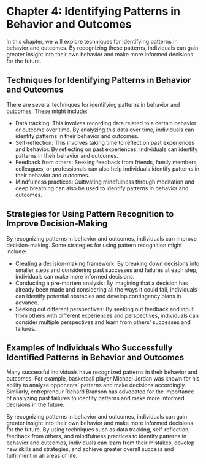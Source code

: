 Chapter 4: Identifying Patterns in Behavior and Outcomes
========================================================

In this chapter, we will explore techniques for identifying patterns in behavior and outcomes. By recognizing these patterns, individuals can gain greater insight into their own behavior and make more informed decisions for the future.

Techniques for Identifying Patterns in Behavior and Outcomes
------------------------------------------------------------

There are several techniques for identifying patterns in behavior and outcomes. These might include:

* Data tracking: This involves recording data related to a certain behavior or outcome over time. By analyzing this data over time, individuals can identify patterns in their behavior and outcomes.
* Self-reflection: This involves taking time to reflect on past experiences and behavior. By reflecting on past experiences, individuals can identify patterns in their behavior and outcomes.
* Feedback from others: Seeking feedback from friends, family members, colleagues, or professionals can also help individuals identify patterns in their behavior and outcomes.
* Mindfulness practices: Cultivating mindfulness through meditation and deep breathing can also be used to identify patterns in behavior and outcomes.

Strategies for Using Pattern Recognition to Improve Decision-Making
-------------------------------------------------------------------

By recognizing patterns in behavior and outcomes, individuals can improve decision-making. Some strategies for using pattern recognition might include:

* Creating a decision-making framework: By breaking down decisions into smaller steps and considering past successes and failures at each step, individuals can make more informed decisions.
* Conducting a pre-mortem analysis: By imagining that a decision has already been made and considering all the ways it could fail, individuals can identify potential obstacles and develop contingency plans in advance.
* Seeking out different perspectives: By seeking out feedback and input from others with different experiences and perspectives, individuals can consider multiple perspectives and learn from others' successes and failures.

Examples of Individuals Who Successfully Identified Patterns in Behavior and Outcomes
-------------------------------------------------------------------------------------

Many successful individuals have recognized patterns in their behavior and outcomes. For example, basketball player Michael Jordan was known for his ability to analyze opponents' patterns and make decisions accordingly. Similarly, entrepreneur Richard Branson has advocated for the importance of analyzing past failures to identify patterns and make more informed decisions in the future.

By recognizing patterns in behavior and outcomes, individuals can gain greater insight into their own behavior and make more informed decisions for the future. By using techniques such as data tracking, self-reflection, feedback from others, and mindfulness practices to identify patterns in behavior and outcomes, individuals can learn from their mistakes, develop new skills and strategies, and achieve greater overall success and fulfillment in all areas of life.
